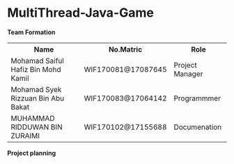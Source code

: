# MultiThread-Java-Game

<b>Team Formation<b>
  <table style="width:100%">
  <tr>
    <th>Name</th>
    <th>No.Matric</th>
    <th>Role</th>
  </tr>
  <tr>
    <td>Mohamad Saiful Hafiz Bin Mohd Kamil </td>
    <td>WIF170081@17087645</td>
    <td>Project Manager</td>
  </tr>
  <tr>
    <td>Mohamad Syek Rizzuan Bin Abu Bakat</td>
    <td>WIF170083@17064142</td>
    <td>Programmmer</td>
  </tr>
   <tr>
    <td>MUHAMMAD RIDDUWAN BIN ZURAIMI</td>
    <td>WIF170102@17155688</td>
    <td>Documenation</td>
  </tr>
    
</table>

<b>Project planning<b>


